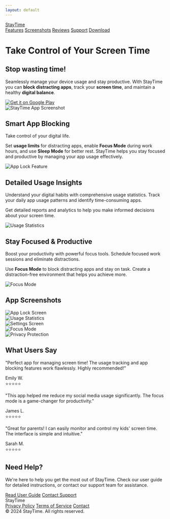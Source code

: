 ```yaml
---
layout: default
---
```


<div class="app-header">
  <a href="/" class="logo">StayTime</a>
  <nav class="main-nav">
    <a href="#features">Features</a>
    <a href="#screenshots">Screenshots</a>
    <a href="#reviews">Reviews</a>
    <a href="#support">Support</a>
    <a href="https://play.google.com/store/apps/details?id=com.kapp.applocker" class="download-link">Download</a>
  </nav>
</div>

<div class="hero">
  <div class="hero-content">
    <h1>Take Control of Your Screen Time</h1>
    <h2>Stop wasting time!</h2>
    <p>Seamlessly manage your device usage and stay productive. With StayTime you can <strong>block distracting apps</strong>, track your <strong>screen time</strong>, and maintain a healthy <strong>digital balance</strong>.</p>
    <div class="download-buttons">
      <a href="https://play.google.com/store/apps/details?id=com.kapp.applocker" class="store-button">
        <img src="assets/images/google-play-badge.png" alt="Get it on Google Play">
      </a>
    </div>
  </div>
  <div class="hero-image">
    <img src="assets/images/1.png" alt="StayTime App Screenshot" class="floating">
  </div>
</div>

<section id="features" class="features">
  <div class="feature-block">
    <div class="feature-content">
      <h2>Smart App Blocking</h2>
      <p>Take control of your digital life.</p>
      <p>Set <strong>usage limits</strong> for distracting apps, enable <strong>Focus Mode</strong> during work hours, and use <strong>Sleep Mode</strong> for better rest. StayTime helps you stay focused and productive by managing your app usage effectively.</p>
    </div>
    <div class="feature-image">
      <img src="assets/images/2.png" alt="App Lock Feature" class="floating">
    </div>
  </div>

  <div class="feature-block reverse">
    <div class="feature-content">
      <h2>Detailed Usage Insights</h2>
      <p>Understand your digital habits with comprehensive usage statistics. Track your daily app usage patterns and identify time-consuming apps.</p>
      <p>Get detailed reports and analytics to help you make informed decisions about your screen time.</p>
    </div>
    <div class="feature-image">
      <img src="assets/images/3.png" alt="Usage Statistics" class="floating">
    </div>
  </div>

  <div class="feature-block">
    <div class="feature-content">
      <h2>Stay Focused & Productive</h2>
      <p>Boost your productivity with powerful focus tools. Schedule focused work sessions and eliminate distractions.</p>
      <p>Use <strong>Focus Mode</strong> to block distracting apps and stay on task. Create a distraction-free environment that helps you achieve more.</p>
    </div>
    <div class="feature-image">
      <img src="assets/images/4.png" alt="Focus Mode" class="floating">
    </div>
  </div>
</section>

<section id="screenshots" class="screenshots">
  <h2>App Screenshots</h2>
  <div class="screenshot-grid">
    <div class="screenshot-item">
      <img src="assets/images/1.png" alt="App Lock Screen">
    </div>
    <div class="screenshot-item">
      <img src="assets/images/2.png" alt="Usage Statistics">
    </div>
    <div class="screenshot-item">
      <img src="assets/images/3.png" alt="Settings Screen">
    </div>
    <div class="screenshot-item">
      <img src="assets/images/4.png" alt="Focus Mode">
    </div>
    <div class="screenshot-item">
      <img src="assets/images/5.png" alt="Privacy Protection">
    </div>
  </div>
</section>

<section id="reviews" class="reviews">
  <h2>What Users Say</h2>
  <div class="review-grid">
    <div class="review-item">
      <div class="review-content">
        <p>"Perfect app for managing screen time! The usage tracking and app blocking features work flawlessly. Highly recommended!"</p>
      </div>
      <div class="review-author">
        <div class="author-name">Emily W.</div>
        <div class="rating">⭐⭐⭐⭐⭐</div>
      </div>
    </div>
    <div class="review-item">
      <div class="review-content">
        <p>"This app helped me reduce my social media usage significantly. The focus mode is a game-changer for productivity."</p>
      </div>
      <div class="review-author">
        <div class="author-name">James L.</div>
        <div class="rating">⭐⭐⭐⭐⭐</div>
      </div>
    </div>
    <div class="review-item">
      <div class="review-content">
        <p>"Great for parents! I can easily monitor and control my kids' screen time. The interface is simple and intuitive."</p>
      </div>
      <div class="review-author">
        <div class="author-name">Sarah M.</div>
        <div class="rating">⭐⭐⭐⭐⭐</div>
      </div>
    </div>
  </div>
</section>

<section id="support" class="support">
  <h2>Need Help?</h2>
  <p>We're here to help you get the most out of StayTime. Check our user guide for detailed instructions, or contact our support team for assistance.</p>
  <div class="support-links">
    <a href="#" class="support-button">Read User Guide</a>
    <a href="mailto:feedback@applockguard.com" class="support-button">Contact Support</a>
  </div>
</section>

<footer class="site-footer">
  <div class="footer-content">
    <div class="footer-logo">StayTime</div>
    <div class="footer-links">
      <a href="#">Privacy Policy</a>
      <a href="#">Terms of Service</a>
      <a href="#">Contact</a>
    </div>
    <div class="footer-copyright">
      © 2024 StayTime. All rights reserved.
    </div>
  </div>
</footer> 